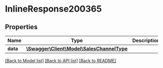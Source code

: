 # InlineResponse200365

## Properties
Name | Type | Description | Notes
------------ | ------------- | ------------- | -------------
**data** | [**\Swagger\Client\Model\SalesChannelType**](SalesChannelType.md) |  | [optional] 

[[Back to Model list]](../../README.md#documentation-for-models) [[Back to API list]](../../README.md#documentation-for-api-endpoints) [[Back to README]](../../README.md)

